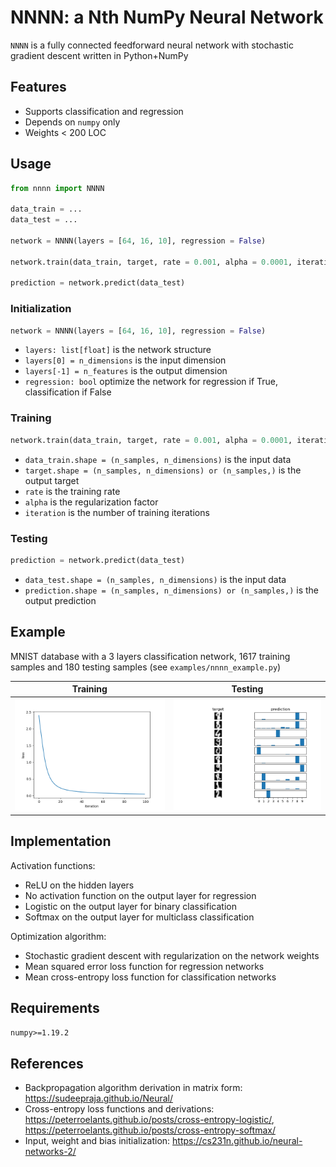 # NNNN: a Nth NumPy Neural Network

`NNNN` is a fully connected feedforward neural network with stochastic gradient descent written in Python+NumPy

## Features

* Supports classification and regression
* Depends on `numpy` only
* Weights < 200 LOC

## Usage

```python
from nnnn import NNNN

data_train = ...
data_test = ...

network = NNNN(layers = [64, 16, 10], regression = False)

network.train(data_train, target, rate = 0.001, alpha = 0.0001, iterations = 100)

prediction = network.predict(data_test)
```

### Initialization

```python
network = NNNN(layers = [64, 16, 10], regression = False)
```

* `layers: list[float]` is the network structure
* `layers[0] = n_dimensions` is the input dimension
* `layers[-1] = n_features` is the output dimension
* `regression: bool` optimize the network for regression if True, classification if False

### Training

```python
network.train(data_train, target, rate = 0.001, alpha = 0.0001, iterations = 100)
```

* `data_train.shape = (n_samples, n_dimensions)` is the input data
* `target.shape = (n_samples, n_dimensions) or (n_samples,)` is the output target
* `rate` is the training rate
* `alpha` is the regularization factor
* `iteration` is the number of training iterations

### Testing

```python
prediction = network.predict(data_test)
```

* `data_test.shape = (n_samples, n_dimensions)` is the input data
* `prediction.shape = (n_samples, n_dimensions) or (n_samples,)` is the output prediction

## Example

MNIST database with a 3 layers classification network, 1617 training samples and 180 testing samples
(see `examples/nnnn_example.py`)

Training|Testing
--------|-------
![loss.png](examples/loss.png)|![test.png](examples/test.png)

## Implementation

Activation functions:
* ReLU on the hidden layers
* No activation function on the output layer for regression
* Logistic on the output layer for binary classification
* Softmax on the output layer for multiclass classification

Optimization algorithm:
* Stochastic gradient descent with regularization on the network weights
* Mean squared error loss function for regression networks
* Mean cross-entropy loss function for classification networks

## Requirements

`numpy>=1.19.2`

## References

* Backpropagation algorithm derivation in matrix form: https://sudeepraja.github.io/Neural/
* Cross-entropy loss functions and derivations: https://peterroelants.github.io/posts/cross-entropy-logistic/, https://peterroelants.github.io/posts/cross-entropy-softmax/
* Input, weight and bias initialization: https://cs231n.github.io/neural-networks-2/
